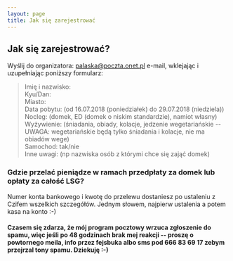 ```yaml
---
layout: page
title: Jak się zarejestrować
---
```


## Jak się zarejestrować?
Wyślij do organizatora: palaska@poczta.onet.pl e-mail, wklejając i uzupełniając poniższy formularz:  

> Imię i nazwisko:  
> Kyu/Dan:   
> Miasto:  
> Data pobytu: (od 16.07.2018 (poniedziałek) do 29.07.2018 (niedziela))  
> Nocleg: (domek, ED (domek o niskim standardzie), namiot własny)  
> Wyżywienie: (śniadania, obiady, kolacje, jedzenie wegetariańskie -- UWAGA: wegetariańskie będą tylko śniadania i kolacje, nie ma obiadów wege)  
> Samochod: tak/nie  
> Inne uwagi: (np nazwiska osób z którymi chce się zająć domek)  

### Gdzie przelać pieniądze w ramach przedpłaty za domek lub opłaty za całość LSG?
Numer konta bankowego i kwotę do przelewu dostaniesz po ustaleniu z Czifem wszelkich szczegółów. Jednym słowem, najpierw ustalenia a potem kasa na konto :-) 

#### Czasem się zdarza, że mój program pocztowy wrzuca zgłoszenie do spamu, więc jeśli po 48 godzinach brak mej reakcji -- proszę o powtornego meila, info przez fejsbuka albo sms pod 666 83 69 17 zebym przejrzal tony spamu. Dziekuję :-)
